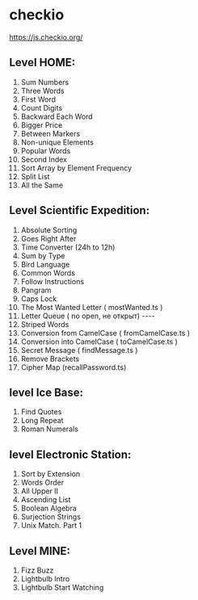 # checkio

https://js.checkio.org/


Level HOME:
---
1) Sum Numbers
2) Three Words
3) First Word
4) Count Digits
5) Backward Each Word
6) Bigger Price
7) Between Markers
8) Non-unique Elements
9) Popular Words
10) Second Index
11) Sort Array by Element Frequency
12) Split List
13) All the Same

Level Scientific Expedition:
---
1) Absolute Sorting
2) Goes Right After
3) Time Converter (24h to 12h)
4) Sum by Type
5) Bird Language
6) Common Words
7) Follow Instructions
8) Pangram
9) Caps Lock
10) The Most Wanted Letter ( mostWanted.ts )
11) Letter Queue ( no open, не открыт) ----
12) Striped Words
13) Conversion from CamelCase ( fromCamelCase.ts )
14) Conversion into CamelCase ( toCamelCase.ts )
15) Secret Message ( findMessage.ts )
16) Remove Brackets
17) Cipher Map (recallPassword.ts)


level Ice Base:
---
1) Find Quotes
2) Long Repeat
3) Roman Numerals

level Electronic Station:
---
1) Sort by Extension
2) Words Order
3) All Upper II
4) Ascending List
5) Boolean Algebra
6) Surjection Strings
7) Unix Match. Part 1


Level MINE:
---
1) Fizz Buzz
2) Lightbulb Intro
3) Lightbulb Start Watching